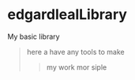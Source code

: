 edgardlealLibrary
=================

My basic library

>here a have any tools to make 
>>my work mor siple 
